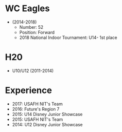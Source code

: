 # WC Eagles
* (2014-2018) 
  * Number: 52
  * Position: Forward
  * 2018 National Indoor Tournament: U14- 1st place

# H20 
* U10/U12 (2011-2014)

# Experience
* 2017: USAFH NIT's Team
* 2016: Future's Region 7
* 2015: U14 Disney Junior Showcase
* 2015: USAFH NIT's Team
* 2014: U12 Disney Junior Showcase
